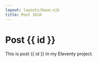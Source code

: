 ```yaml
---
layout: layouts/base.njk
title: Post 1610
---
```


# Post {{ id }}

This is post {{ id }} in my Eleventy project.
